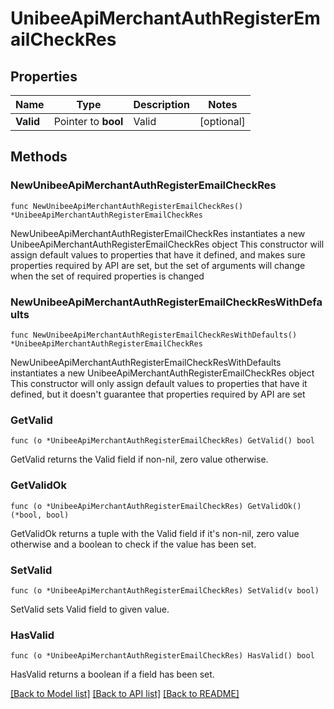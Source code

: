 # UnibeeApiMerchantAuthRegisterEmailCheckRes

## Properties

Name | Type | Description | Notes
------------ | ------------- | ------------- | -------------
**Valid** | Pointer to **bool** | Valid | [optional] 

## Methods

### NewUnibeeApiMerchantAuthRegisterEmailCheckRes

`func NewUnibeeApiMerchantAuthRegisterEmailCheckRes() *UnibeeApiMerchantAuthRegisterEmailCheckRes`

NewUnibeeApiMerchantAuthRegisterEmailCheckRes instantiates a new UnibeeApiMerchantAuthRegisterEmailCheckRes object
This constructor will assign default values to properties that have it defined,
and makes sure properties required by API are set, but the set of arguments
will change when the set of required properties is changed

### NewUnibeeApiMerchantAuthRegisterEmailCheckResWithDefaults

`func NewUnibeeApiMerchantAuthRegisterEmailCheckResWithDefaults() *UnibeeApiMerchantAuthRegisterEmailCheckRes`

NewUnibeeApiMerchantAuthRegisterEmailCheckResWithDefaults instantiates a new UnibeeApiMerchantAuthRegisterEmailCheckRes object
This constructor will only assign default values to properties that have it defined,
but it doesn't guarantee that properties required by API are set

### GetValid

`func (o *UnibeeApiMerchantAuthRegisterEmailCheckRes) GetValid() bool`

GetValid returns the Valid field if non-nil, zero value otherwise.

### GetValidOk

`func (o *UnibeeApiMerchantAuthRegisterEmailCheckRes) GetValidOk() (*bool, bool)`

GetValidOk returns a tuple with the Valid field if it's non-nil, zero value otherwise
and a boolean to check if the value has been set.

### SetValid

`func (o *UnibeeApiMerchantAuthRegisterEmailCheckRes) SetValid(v bool)`

SetValid sets Valid field to given value.

### HasValid

`func (o *UnibeeApiMerchantAuthRegisterEmailCheckRes) HasValid() bool`

HasValid returns a boolean if a field has been set.


[[Back to Model list]](../README.md#documentation-for-models) [[Back to API list]](../README.md#documentation-for-api-endpoints) [[Back to README]](../README.md)


